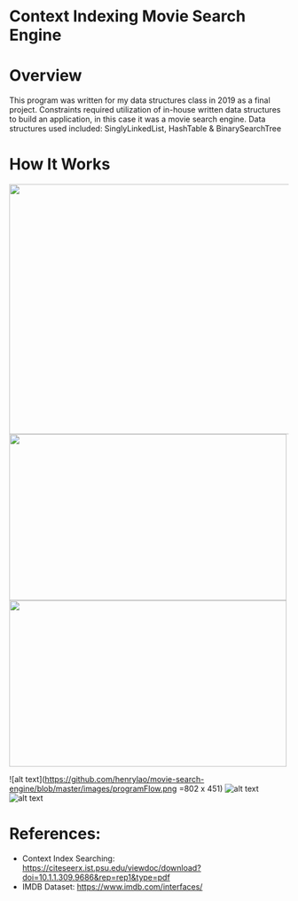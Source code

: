 # Context Indexing Movie Search Engine

# Overview
This program was written for my data structures class in 2019 as a final project. Constraints required utilization of in-house written data structures to build
an application, in this case it was a movie search engine. Data structures used included: SinglyLinkedList, HashTable & BinarySearchTree

# How It Works

<div>
<img src="https://github.com/henrylao/movie-search-engine/blob/master/images/programFlow.png" width="802" height="451"/>
</div>
<div>
<img src="https://github.com/henrylao/movie-search-engine/blob/master/images/programFlow.png" width="500" height="300"/>
</div>
<div>
<img src="https://github.com/henrylao/movie-search-engine/blob/master/images/contextIndexSearch.png" width="500" height="300"/>
</div>

![alt text](https://github.com/henrylao/movie-search-engine/blob/master/images/programFlow.png =802 x 451)
![alt text](https://github.com/henrylao/movie-search-engine/blob/master/images/programFlow.png)
![alt text](https://github.com/henrylao/movie-search-engine/blob/master/images/contextIndexSearch.png)

# References:
* Context Index Searching: https://citeseerx.ist.psu.edu/viewdoc/download?doi=10.1.1.309.9686&rep=rep1&type=pdf
* IMDB Dataset: https://www.imdb.com/interfaces/
